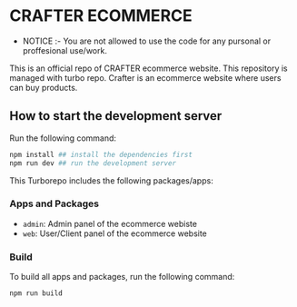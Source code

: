 # CRAFTER ECOMMERCE

- NOTICE :- You are not allowed to use the code for any pursonal or proffesional use/work.

This is an official repo of CRAFTER ecommerce website. This repository is managed with turbo repo.
Crafter is an ecommerce website where users can buy products.

## How to start the development server

Run the following command:

```sh
npm install ## install the dependencies first
npm run dev ## run the development server
```

This Turborepo includes the following packages/apps:

### Apps and Packages

- `admin`: Admin panel of the ecommerce webiste
- `web`: User/Client panel of the ecommerce website

### Build

To build all apps and packages, run the following command:

```
npm run build
```
